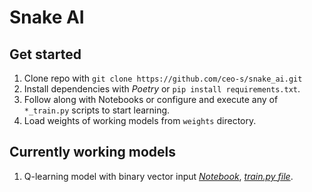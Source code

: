 # Snake AI

## Get started

1. Clone repo with `git clone https://github.com/ceo-s/snake_ai.git`
2. Install dependencies with _Poetry_ or `pip install requirements.txt`.
3. Follow along with Notebooks or configure and execute any of `*_train.py` scripts to start learning.
4. Load weights of working models from `weights` directory.

## Currently working models

1. Q-learning model with binary vector input _[Notebook](https://github.com/ceo-s/snake_ai/blob/main/q_snake_keras.ipynb)_, _[train.py file](https://github.com/ceo-s/snake_ai/blob/main/q_snake_keras_train.py)_.
